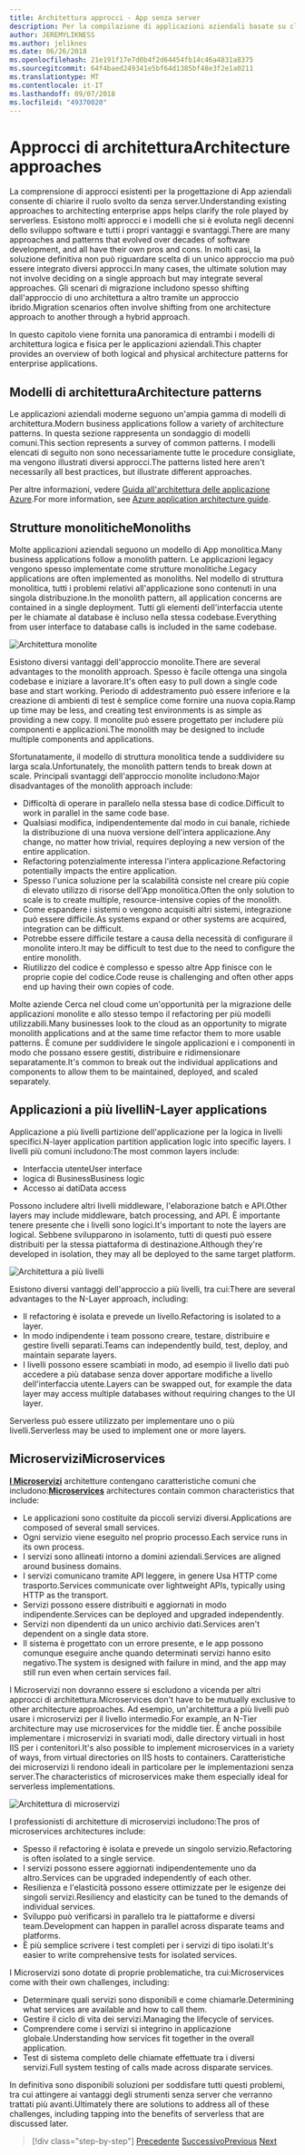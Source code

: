 ```yaml
---
title: Architettura approcci - App senza server
description: Per la compilazione di applicazioni aziendali basate su cloud, da architetture a più livelli per senza server si avvicina un'introduzione all'architettura.
author: JEREMYLIKNESS
ms.author: jeliknes
ms.date: 06/26/2018
ms.openlocfilehash: 21e191f17e7d0b4f2d64454fb14c46a4831a8375
ms.sourcegitcommit: 64f4baed249341e5bf64d1385bf48e3f2e1a0211
ms.translationtype: MT
ms.contentlocale: it-IT
ms.lasthandoff: 09/07/2018
ms.locfileid: "49370020"
---
```

# <a name="architecture-approaches"></a><span data-ttu-id="45932-103">Approcci di architettura</span><span class="sxs-lookup"><span data-stu-id="45932-103">Architecture approaches</span></span>

<span data-ttu-id="45932-104">La comprensione di approcci esistenti per la progettazione di App aziendali consente di chiarire il ruolo svolto da senza server.</span><span class="sxs-lookup"><span data-stu-id="45932-104">Understanding existing approaches to architecting enterprise apps helps clarify the role played by serverless.</span></span> <span data-ttu-id="45932-105">Esistono molti approcci e i modelli che si è evoluta negli decenni dello sviluppo software e tutti i propri vantaggi e svantaggi.</span><span class="sxs-lookup"><span data-stu-id="45932-105">There are many approaches and patterns that evolved over decades of software development, and all have their own pros and cons.</span></span> <span data-ttu-id="45932-106">In molti casi, la soluzione definitiva non può riguardare scelta di un unico approccio ma può essere integrato diversi approcci.</span><span class="sxs-lookup"><span data-stu-id="45932-106">In many cases, the ultimate solution may not involve deciding on a single approach but may integrate several approaches.</span></span> <span data-ttu-id="45932-107">Gli scenari di migrazione includono spesso shifting dall'approccio di uno architettura a altro tramite un approccio ibrido.</span><span class="sxs-lookup"><span data-stu-id="45932-107">Migration scenarios often involve shifting from one architecture approach to another through a hybrid approach.</span></span>

<span data-ttu-id="45932-108">In questo capitolo viene fornita una panoramica di entrambi i modelli di architettura logica e fisica per le applicazioni aziendali.</span><span class="sxs-lookup"><span data-stu-id="45932-108">This chapter provides an overview of both logical and physical architecture patterns for enterprise applications.</span></span>

## <a name="architecture-patterns"></a><span data-ttu-id="45932-109">Modelli di architettura</span><span class="sxs-lookup"><span data-stu-id="45932-109">Architecture patterns</span></span>

<span data-ttu-id="45932-110">Le applicazioni aziendali moderne seguono un'ampia gamma di modelli di architettura.</span><span class="sxs-lookup"><span data-stu-id="45932-110">Modern business applications follow a variety of architecture patterns.</span></span> <span data-ttu-id="45932-111">In questa sezione rappresenta un sondaggio di modelli comuni.</span><span class="sxs-lookup"><span data-stu-id="45932-111">This section represents a survey of common patterns.</span></span> <span data-ttu-id="45932-112">I modelli elencati di seguito non sono necessariamente tutte le procedure consigliate, ma vengono illustrati diversi approcci.</span><span class="sxs-lookup"><span data-stu-id="45932-112">The patterns listed here aren't necessarily all best practices, but illustrate different approaches.</span></span>

<span data-ttu-id="45932-113">Per altre informazioni, vedere [Guida all'architettura delle applicazione Azure](https://docs.microsoft.com/azure/architecture/guide/).</span><span class="sxs-lookup"><span data-stu-id="45932-113">For more information, see [Azure application architecture guide](https://docs.microsoft.com/azure/architecture/guide/).</span></span>

## <a name="monoliths"></a><span data-ttu-id="45932-114">Strutture monolitiche</span><span class="sxs-lookup"><span data-stu-id="45932-114">Monoliths</span></span>

<span data-ttu-id="45932-115">Molte applicazioni aziendali seguono un modello di App monolitica.</span><span class="sxs-lookup"><span data-stu-id="45932-115">Many business applications follow a monolith pattern.</span></span> <span data-ttu-id="45932-116">Le applicazioni legacy vengono spesso implementate come strutture monolitiche.</span><span class="sxs-lookup"><span data-stu-id="45932-116">Legacy applications are often implemented as monoliths.</span></span> <span data-ttu-id="45932-117">Nel modello di struttura monolitica, tutti i problemi relativi all'applicazione sono contenuti in una singola distribuzione.</span><span class="sxs-lookup"><span data-stu-id="45932-117">In the monolith pattern, all application concerns are contained in a single deployment.</span></span> <span data-ttu-id="45932-118">Tutti gli elementi dell'interfaccia utente per le chiamate al database è incluso nella stessa codebase.</span><span class="sxs-lookup"><span data-stu-id="45932-118">Everything from user interface to database calls is included in the same codebase.</span></span>

![Architettura monolite](./media/monolith-architecture.png)

<span data-ttu-id="45932-120">Esistono diversi vantaggi dell'approccio monolite.</span><span class="sxs-lookup"><span data-stu-id="45932-120">There are several advantages to the monolith approach.</span></span> <span data-ttu-id="45932-121">Spesso è facile ottenga una singola codebase e iniziare a lavorare.</span><span class="sxs-lookup"><span data-stu-id="45932-121">It's often easy to pull down a single code base and start working.</span></span> <span data-ttu-id="45932-122">Periodo di addestramento può essere inferiore e la creazione di ambienti di test è semplice come fornire una nuova copia.</span><span class="sxs-lookup"><span data-stu-id="45932-122">Ramp up time may be less, and creating test environments is as simple as providing a new copy.</span></span> <span data-ttu-id="45932-123">Il monolite può essere progettato per includere più componenti e applicazioni.</span><span class="sxs-lookup"><span data-stu-id="45932-123">The monolith may be designed to include multiple components and applications.</span></span>

<span data-ttu-id="45932-124">Sfortunatamente, il modello di struttura monolitica tende a suddividere su larga scala.</span><span class="sxs-lookup"><span data-stu-id="45932-124">Unfortunately, the monolith pattern tends to break down at scale.</span></span> <span data-ttu-id="45932-125">Principali svantaggi dell'approccio monolite includono:</span><span class="sxs-lookup"><span data-stu-id="45932-125">Major disadvantages of the monolith approach include:</span></span>

* <span data-ttu-id="45932-126">Difficoltà di operare in parallelo nella stessa base di codice.</span><span class="sxs-lookup"><span data-stu-id="45932-126">Difficult to work in parallel in the same code base.</span></span>
* <span data-ttu-id="45932-127">Qualsiasi modifica, indipendentemente dal modo in cui banale, richiede la distribuzione di una nuova versione dell'intera applicazione.</span><span class="sxs-lookup"><span data-stu-id="45932-127">Any change, no matter how trivial, requires deploying a new version of the entire application.</span></span>
* <span data-ttu-id="45932-128">Refactoring potenzialmente interessa l'intera applicazione.</span><span class="sxs-lookup"><span data-stu-id="45932-128">Refactoring potentially impacts the entire application.</span></span>
* <span data-ttu-id="45932-129">Spesso l'unica soluzione per la scalabilità consiste nel creare più copie di elevato utilizzo di risorse dell'App monolitica.</span><span class="sxs-lookup"><span data-stu-id="45932-129">Often the only solution to scale is to create multiple, resource-intensive copies of the monolith.</span></span>
* <span data-ttu-id="45932-130">Come espandere i sistemi o vengono acquisiti altri sistemi, integrazione può essere difficile.</span><span class="sxs-lookup"><span data-stu-id="45932-130">As systems expand or other systems are acquired, integration can be difficult.</span></span>
* <span data-ttu-id="45932-131">Potrebbe essere difficile testare a causa della necessità di configurare il monolite intero.</span><span class="sxs-lookup"><span data-stu-id="45932-131">It may be difficult to test due to the need to configure the entire monolith.</span></span>
* <span data-ttu-id="45932-132">Riutilizzo del codice è complesso e spesso altre App finisce con le proprie copie del codice.</span><span class="sxs-lookup"><span data-stu-id="45932-132">Code reuse is challenging and often other apps end up having their own copies of code.</span></span>

<span data-ttu-id="45932-133">Molte aziende Cerca nel cloud come un'opportunità per la migrazione delle applicazioni monolite e allo stesso tempo il refactoring per più modelli utilizzabili.</span><span class="sxs-lookup"><span data-stu-id="45932-133">Many businesses look to the cloud as an opportunity to migrate monolith applications and at the same time refactor them to more usable patterns.</span></span> <span data-ttu-id="45932-134">È comune per suddividere le singole applicazioni e i componenti in modo che possano essere gestiti, distribuire e ridimensionare separatamente.</span><span class="sxs-lookup"><span data-stu-id="45932-134">It's common to break out the individual applications and components to allow them to be maintained, deployed, and scaled separately.</span></span>

## <a name="n-layer-applications"></a><span data-ttu-id="45932-135">Applicazioni a più livelli</span><span class="sxs-lookup"><span data-stu-id="45932-135">N-Layer applications</span></span>

<span data-ttu-id="45932-136">Applicazione a più livelli partizione dell'applicazione per la logica in livelli specifici.</span><span class="sxs-lookup"><span data-stu-id="45932-136">N-layer application partition application logic into specific layers.</span></span> <span data-ttu-id="45932-137">I livelli più comuni includono:</span><span class="sxs-lookup"><span data-stu-id="45932-137">The most common layers include:</span></span>

* <span data-ttu-id="45932-138">Interfaccia utente</span><span class="sxs-lookup"><span data-stu-id="45932-138">User interface</span></span>
* <span data-ttu-id="45932-139">logica di Business</span><span class="sxs-lookup"><span data-stu-id="45932-139">Business logic</span></span>
* <span data-ttu-id="45932-140">Accesso ai dati</span><span class="sxs-lookup"><span data-stu-id="45932-140">Data access</span></span>

<span data-ttu-id="45932-141">Possono includere altri livelli middleware, l'elaborazione batch e API.</span><span class="sxs-lookup"><span data-stu-id="45932-141">Other layers may include middleware, batch processing, and API.</span></span> <span data-ttu-id="45932-142">È importante tenere presente che i livelli sono logici.</span><span class="sxs-lookup"><span data-stu-id="45932-142">It's important to note the layers are logical.</span></span> <span data-ttu-id="45932-143">Sebbene svilupparono in isolamento, tutti di questi può essere distribuiti per la stessa piattaforma di destinazione.</span><span class="sxs-lookup"><span data-stu-id="45932-143">Although they're developed in isolation, they may all be deployed to the same target platform.</span></span>

![Architettura a più livelli](./media/n-layer-architecture.png)

<span data-ttu-id="45932-145">Esistono diversi vantaggi dell'approccio a più livelli, tra cui:</span><span class="sxs-lookup"><span data-stu-id="45932-145">There are several advantages to the N-Layer approach, including:</span></span>

* <span data-ttu-id="45932-146">Il refactoring è isolata e prevede un livello.</span><span class="sxs-lookup"><span data-stu-id="45932-146">Refactoring is isolated to a layer.</span></span>
* <span data-ttu-id="45932-147">In modo indipendente i team possono creare, testare, distribuire e gestire livelli separati.</span><span class="sxs-lookup"><span data-stu-id="45932-147">Teams can independently build, test, deploy, and maintain separate layers.</span></span>
* <span data-ttu-id="45932-148">I livelli possono essere scambiati in modo, ad esempio il livello dati può accedere a più database senza dover apportare modifiche a livello dell'interfaccia utente.</span><span class="sxs-lookup"><span data-stu-id="45932-148">Layers can be swapped out, for example the data layer may access multiple databases without requiring changes to the UI layer.</span></span>

<span data-ttu-id="45932-149">Serverless può essere utilizzato per implementare uno o più livelli.</span><span class="sxs-lookup"><span data-stu-id="45932-149">Serverless may be used to implement one or more layers.</span></span>

## <a name="microservices"></a><span data-ttu-id="45932-150">Microservizi</span><span class="sxs-lookup"><span data-stu-id="45932-150">Microservices</span></span>

<span data-ttu-id="45932-151">**[I Microservizi](https://docs.microsoft.com/azure/architecture/guide/architecture-styles/microservices)**  architetture contengano caratteristiche comuni che includono:</span><span class="sxs-lookup"><span data-stu-id="45932-151">**[Microservices](https://docs.microsoft.com/azure/architecture/guide/architecture-styles/microservices)** architectures contain common characteristics that include:</span></span>

* <span data-ttu-id="45932-152">Le applicazioni sono costituite da piccoli servizi diversi.</span><span class="sxs-lookup"><span data-stu-id="45932-152">Applications are composed of several small services.</span></span>
* <span data-ttu-id="45932-153">Ogni servizio viene eseguito nel proprio processo.</span><span class="sxs-lookup"><span data-stu-id="45932-153">Each service runs in its own process.</span></span>
* <span data-ttu-id="45932-154">I servizi sono allineati intorno a domini aziendali.</span><span class="sxs-lookup"><span data-stu-id="45932-154">Services are aligned around business domains.</span></span>
* <span data-ttu-id="45932-155">I servizi comunicano tramite API leggere, in genere Usa HTTP come trasporto.</span><span class="sxs-lookup"><span data-stu-id="45932-155">Services communicate over lightweight APIs, typically using HTTP as the transport.</span></span>
* <span data-ttu-id="45932-156">Servizi possono essere distribuiti e aggiornati in modo indipendente.</span><span class="sxs-lookup"><span data-stu-id="45932-156">Services can be deployed and upgraded independently.</span></span>
* <span data-ttu-id="45932-157">Servizi non dipendenti da un unico archivio dati.</span><span class="sxs-lookup"><span data-stu-id="45932-157">Services aren't dependent on a single data store.</span></span>
* <span data-ttu-id="45932-158">Il sistema è progettato con un errore presente, e le app possono comunque eseguire anche quando determinati servizi hanno esito negativo.</span><span class="sxs-lookup"><span data-stu-id="45932-158">The system is designed with failure in mind, and the app may still run even when certain services fail.</span></span>

<span data-ttu-id="45932-159">I Microservizi non dovranno essere si escludono a vicenda per altri approcci di architettura.</span><span class="sxs-lookup"><span data-stu-id="45932-159">Microservices don't have to be mutually exclusive to other architecture approaches.</span></span> <span data-ttu-id="45932-160">Ad esempio, un'architettura a più livelli può usare i microservizi per il livello intermedio.</span><span class="sxs-lookup"><span data-stu-id="45932-160">For example, an N-Tier architecture may use microservices for the middle tier.</span></span> <span data-ttu-id="45932-161">È anche possibile implementare i microservizi in svariati modi, dalle directory virtuali in host IIS per i contenitori.</span><span class="sxs-lookup"><span data-stu-id="45932-161">It's also possible to implement microservices in a variety of ways, from virtual directories on IIS hosts to containers.</span></span> <span data-ttu-id="45932-162">Caratteristiche dei microservizi li rendono ideali in particolare per le implementazioni senza server.</span><span class="sxs-lookup"><span data-stu-id="45932-162">The characteristics of microservices make them especially ideal for serverless implementations.</span></span>

![Architettura di microservizi](./media/microservices-architecture.png)

<span data-ttu-id="45932-164">I professionisti di architetture di microservizi includono:</span><span class="sxs-lookup"><span data-stu-id="45932-164">The pros of microservices architectures include:</span></span>

* <span data-ttu-id="45932-165">Spesso il refactoring è isolata e prevede un singolo servizio.</span><span class="sxs-lookup"><span data-stu-id="45932-165">Refactoring is often isolated to a single service.</span></span>
* <span data-ttu-id="45932-166">I servizi possono essere aggiornati indipendentemente uno da altro.</span><span class="sxs-lookup"><span data-stu-id="45932-166">Services can be upgraded independently of each other.</span></span>
* <span data-ttu-id="45932-167">Resilienza e l'elasticità possono essere ottimizzate per le esigenze dei singoli servizi.</span><span class="sxs-lookup"><span data-stu-id="45932-167">Resiliency and elasticity can be tuned to the demands of individual services.</span></span>
* <span data-ttu-id="45932-168">Sviluppo può verificarsi in parallelo tra le piattaforme e diversi team.</span><span class="sxs-lookup"><span data-stu-id="45932-168">Development can happen in parallel across disparate teams and platforms.</span></span>
* <span data-ttu-id="45932-169">È più semplice scrivere i test completi per i servizi di tipo isolati.</span><span class="sxs-lookup"><span data-stu-id="45932-169">It's easier to write comprehensive tests for isolated services.</span></span>

<span data-ttu-id="45932-170">I Microservizi sono dotate di proprie problematiche, tra cui:</span><span class="sxs-lookup"><span data-stu-id="45932-170">Microservices come with their own challenges, including:</span></span>

* <span data-ttu-id="45932-171">Determinare quali servizi sono disponibili e come chiamarle.</span><span class="sxs-lookup"><span data-stu-id="45932-171">Determining what services are available and how to call them.</span></span>
* <span data-ttu-id="45932-172">Gestire il ciclo di vita dei servizi.</span><span class="sxs-lookup"><span data-stu-id="45932-172">Managing the lifecycle of services.</span></span>
* <span data-ttu-id="45932-173">Comprendere come i servizi si integrino in applicazione globale.</span><span class="sxs-lookup"><span data-stu-id="45932-173">Understanding how services fit together in the overall application.</span></span>
* <span data-ttu-id="45932-174">Test di sistema completo delle chiamate effettuate tra i diversi servizi.</span><span class="sxs-lookup"><span data-stu-id="45932-174">Full system testing of calls made across disparate services.</span></span>

<span data-ttu-id="45932-175">In definitiva sono disponibili soluzioni per soddisfare tutti questi problemi, tra cui attingere ai vantaggi degli strumenti senza server che verranno trattati più avanti.</span><span class="sxs-lookup"><span data-stu-id="45932-175">Ultimately there are solutions to address all of these challenges, including tapping into the benefits of serverless that are discussed later.</span></span>

>[!div class="step-by-step"]
<span data-ttu-id="45932-176">[Precedente](index.md)
[Successivo](architecture-deployment-approaches.md)</span><span class="sxs-lookup"><span data-stu-id="45932-176">[Previous](index.md)
[Next](architecture-deployment-approaches.md)</span></span>
